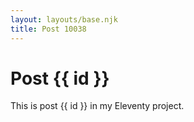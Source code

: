 ```yaml
---
layout: layouts/base.njk
title: Post 10038
---
```


# Post {{ id }}

This is post {{ id }} in my Eleventy project.
